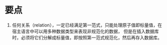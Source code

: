 # 要点

1. 任何关系（relation），一定已经满足第一范式，只能处理原子值即标量值，在宿主语言中可以用多种数据类型来表现非规范化的数据，
但是在插入数据库时，必须将它们分解成标量值，即按照第一范式规范化，然后再存入数据库。